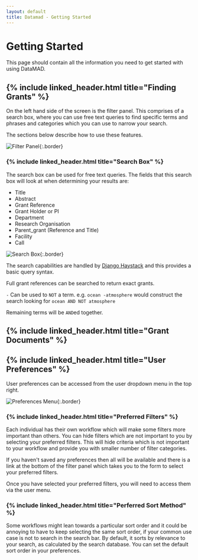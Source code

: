 ```yaml
---
layout: default
title: Datamad - Getting Started
---
```


# Getting Started

This page should contain all the information you need to get started with using DataMAD.

## {% include linked_header.html title="Finding Grants" %}

On the left hand side of the screen is the filter panel. This comprises of a search box, where you can use free text queries to 
find specific terms and phrases and categories which you can use to narrow your search.

The sections below describe how to use these features.

![Filter Panel](/assets/images/tutorial/Filter_panel.png){:.border}

### {% include linked_header.html title="Search Box" %}

The search box can be used for free text queries. The fields that this search box will look at when determining your results are:
- Title
- Abstract
- Grant Reference
- Grant Holder or PI
- Department
- Research Organisation
- Parent_grant (Reference and Title)
- Facility
- Call

![Search Box](/assets/images/tutorial/search_box.png){:.border}

The search capabilities are handled by [Django Haystack](https://django-haystack.readthedocs.io/en/master/) and this provides a
basic query syntax.

Full grant references can be searched to return exact grants.

`-` Can be used to `NOT` a term. e.g. `ocean -atmosphere` would construct the search looking for `ocean AND NOT atmosphere`

Remaining terms will be `AND`ed together.



## {% include linked_header.html title="Grant Documents" %}

## {% include linked_header.html title="User Preferences" %}

User preferences can be accessed from the user dropdown menu in the top right.

![Preferences Menu](/assets/images/tutorial/Preferences_Menu.png){:.border}

### {% include linked_header.html title="Preferred Filters" %}

Each individual has their own workflow which will make some filters more important than others. You can hide 
filters which are not important to you by selecting your preferred filters. This will hide criteria which is not important to your
workflow and provide you with smaller number of filter categories.

If you haven't saved any preferences then all will be available and there is a link at the bottom of the filter panel which 
takes you to the form to select your preferred filters.

Once you have selected your preferred filters, you will need to access them via the user menu.



### {% include linked_header.html title="Perferred Sort Method" %}

Some workflows might lean towards a particular sort order and it could be annoying to have to keep selecting the same sort order, if
your common use case is not to search in the search bar. By default, it sorts by relevance to your search, as calculated by the search database. 
You can set the default sort order in your preferences.